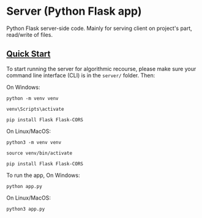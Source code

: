 # Server (Python Flask app)

Python Flask server-side code.
Mainly for serving client on project's part, read/write of files.


## [Quick Start](#quick-start)

To start running the server for algorithmic recourse, please make sure your command line interface (CLI) is in the `server/` folder. Then:

On Windows:
```
python -m venv venv

venv\Scripts\activate

pip install Flask Flask-CORS
```

On Linux/MacOS:
```
python3 -m venv venv

source venv/bin/activate

pip install Flask Flask-CORS
```

To run the app, 
On Windows:
```
python app.py
```

On Linux/MacOS:
```
python3 app.py
```

